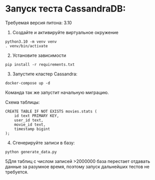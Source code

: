 # Запуск теста CassandraDB:

Требуемая версия питона: 3.10

1. Создайте и активируйте виртуальное окружение
```commandline
python3.10 -m venv venv
. venv/bin/activate
```
2. Установите зависимости
```commandline
pip install -r requirements.txt
```
3. Запустите кластер Cassandra:
```commandline
docker-compose up -d
```
Команда так же запустит начальную миграцию.

Схема таблицы:
```cql
CREATE TABLE IF NOT EXISTS movies.stats (
    id text PRIMARY KEY,
    user_id text,
    movie_id text,
    timestamp bigint
);
```
4. Сгенерируйте записи в базу:
```commandline
python generate_data.py
```
5Для таблиц с числом записей >2000000 база перестает отдавать данные за разумное время, поэтому запуск дальнейших тестов не требуется.
